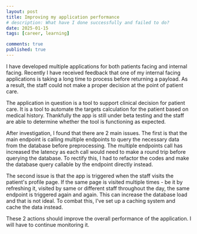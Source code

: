 ```yaml
---
layout: post
title: Improving my application performance
# description: What have I done successfully and failed to do?
date: 2025-01-15
tags: [career, learning]

comments: true
published: true
---
```

I have developed multiple applications for both patients facing and internal facing. Recently I have received feedback that one of my internal facing applications is taking a long time to process before returning a payload. As a result, the staff could not make a proper decision at the point of patient care. 

The application in question is a tool to support clinical decision for patient care. It is a tool to automate the targets calculation for the patient based on medical history. Thankfully the app is still under beta testing and the staff are able to determine whether the tool is functioning as expected.

After investigation, I found that there are 2 main issues. The first is that the main endpoint is calling multiple endpoints to query the necessary data from the database before preprocessing. The multiple endpoints call has increased the latency as each call would need to make a round trip before querying the database. To rectify this, I had to refactor the codes and make the database query callable by the endpoint directly instead. 

The second issue is that the app is triggered when the staff visits the patient's profile page. If the same page is visited multiple times - be it by refreshing it, visited by same or different staff throughout the day, the same endpoint is triggered again and again. This can increase the database load and that is not ideal. To combat this, I've set up a caching system and cache the data instead.

These 2 actions should improve the overall performance of the application. I will have to continue monitoring it.